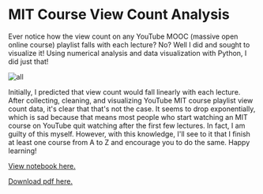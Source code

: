 # MIT Course View Count Analysis

Ever notice how the view count on any YouTube MOOC (massive open online course) playlist falls with each lecture? No? Well I did and sought to visualize it! Using numerical analysis and data visualization with Python, I did just that! 

![all](https://raw.githubusercontent.com/jagrajs/view-counts/master/all.png)

Initially, I predicted that view count would fall linearly with each lecture. After collecting, cleaning, and visualizing YouTube MIT course playlist view count data, it's clear that that's not the case. It seems to drop exponentially, which is sad because that means most people who start watching an MIT course on YouTube quit watching after the first few lectures. In fact, I am guilty of this myself. However, with this knowledge, I'll see to it that I finish at least one course from A to Z and encourage you to do the same. Happy learning!

[View notebook here.](https://github.com/jagrajs/view-counts/blob/master/MIT%20Course%20View%20Count%20Analysis.ipynb)

[Download pdf here.](https://github.com/jagrajs/view-counts/blob/master/MIT%20Course%20View%20Count%20Analysis.pdf)
